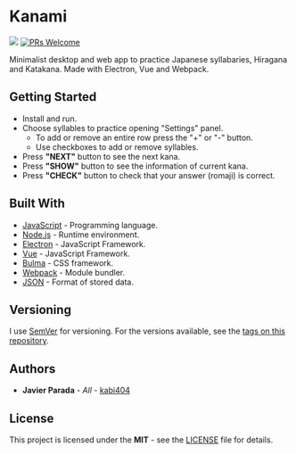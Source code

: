 # Kanami
[![](https://img.shields.io/github/license/kabi404/kanami.svg)](https://github.com/kabi404/kanami/blob/master/LICENSE)
[![PRs Welcome](https://img.shields.io/badge/PRs-welcome-brightgreen.svg)](http://makeapullrequest.com)

Minimalist desktop and web app to practice Japanese syllabaries, Hiragana and Katakana. Made with Electron, Vue and Webpack. 

## Getting Started

* Install and run.
* Choose syllables to practice opening "Settings" panel.
    * To add or remove an entire row press the "+" or "-" button.
    * Use checkboxes to add or remove syllables.
* Press **"NEXT"** button to see the next kana.
* Press **"SHOW"** button to see the information of current kana.
* Press **"CHECK"** button to check that your answer (romaji) is correct.

## Built With

* [JavaScript](https://www.javascript.com/) - Programming language.
* [Node.js](https://nodejs.org/) - Runtime environment.
* [Electron](https://electronjs.org/) - JavaScript Framework.
* [Vue](https://vuejs.org/) - JavaScript Framework.
* [Bulma](https://bulma.io/) - CSS framework.
* [Webpack](https://webpack.js.org/) - Module bundler.
* [JSON](https://www.json.org/) - Format of stored data.

## Versioning

I use [SemVer](http://semver.org/) for versioning. For the versions available, see the [tags on this repository](https://github.com/kabi404/kanami/tags).

## Authors

* **Javier Parada** - *All* - [kabi404](https://github.com/kabi404)

## License

This project is licensed under the **MIT** - see the  [LICENSE](https://github.com/kabi404/kanami/blob/master/LICENSE) file for details.
